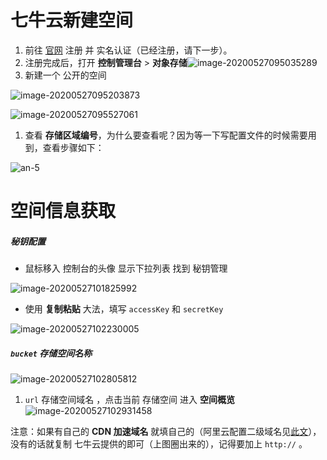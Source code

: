 # 七牛云新建空间

1. 前往 [官网](https://www.qiniu.com/) 注册 并 实名认证（已经注册，请下一步）。
2. 注册完成后，打开 **控制管理台** > **对象存储**![image-20200527095035289](https://imgconvert.csdnimg.cn/aHR0cDovL2ltYWdlLnRhbnNoYW5nYmlhby5jbi9pbWFnZS0yMDIwMDUyNzA5NTAzNTI4OS5wbmc?x-oss-process=image/format,png)
3. 新建一个 公开的空间

![image-20200527095203873](https://imgconvert.csdnimg.cn/aHR0cDovL2ltYWdlLnRhbnNoYW5nYmlhby5jbi9pbWFnZS0yMDIwMDUyNzA5NTIwMzg3My5wbmc?x-oss-process=image/format,png)

![image-20200527095527061](https://imgconvert.csdnimg.cn/aHR0cDovL2ltYWdlLnRhbnNoYW5nYmlhby5jbi9pbWFnZS0yMDIwMDUyNzA5NTUyNzA2MS5wbmc?x-oss-process=image/format,png)

1. 查看 **存储区域编号**，为什么要查看呢？因为等一下写配置文件的时候需要用到，查看步骤如下：

![an-5](https://imgconvert.csdnimg.cn/aHR0cDovL2ltYWdlLnRhbnNoYW5nYmlhby5jbi9hbi01LmdpZg)

# 空间信息获取

##### 秘钥配置

- 鼠标移入 控制台的头像 显示下拉列表 找到 秘钥管理

![image-20200527101825992](https://imgconvert.csdnimg.cn/aHR0cDovL2ltYWdlLnRhbnNoYW5nYmlhby5jbi9pbWFnZS0yMDIwMDUyNzEwMTgyNTk5Mi5wbmc?x-oss-process=image/format,png)

- 使用 **复制粘贴** 大法，填写 `accessKey` 和 `secretKey`

![image-20200527102230005](https://imgconvert.csdnimg.cn/aHR0cDovL2ltYWdlLnRhbnNoYW5nYmlhby5jbi9pbWFnZS0yMDIwMDUyNzEwMjIzMDAwNS5wbmc?x-oss-process=image/format,png)

##### `bucket` 存储空间名称

![image-20200527102805812](https://imgconvert.csdnimg.cn/aHR0cDovL2ltYWdlLnRhbnNoYW5nYmlhby5jbi9pbWFnZS0yMDIwMDUyNzEwMjgwNTgxMi5wbmc?x-oss-process=image/format,png)

1. `url` 存储空间域名 ，点击当前 存储空间 进入 **空间概览**![image-20200527102931458](https://imgconvert.csdnimg.cn/aHR0cDovL2ltYWdlLnRhbnNoYW5nYmlhby5jbi9pbWFnZS0yMDIwMDUyNzEwMjkzMTQ1OC5wbmc?x-oss-process=image/format,png)

注意：如果有自己的 **CDN 加速域名** 就填自己的（阿里云配置二级域名见[此文]()），没有的话就复制 七牛云提供的即可（上图圈出来的），记得要加上 `http://` 。